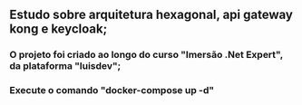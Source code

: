 
## Estudo sobre arquitetura hexagonal, api gateway kong e keycloak;
### O projeto foi criado ao longo do curso "Imersão .Net Expert", da plataforma "luisdev";
### Execute o comando "docker-compose up -d"
